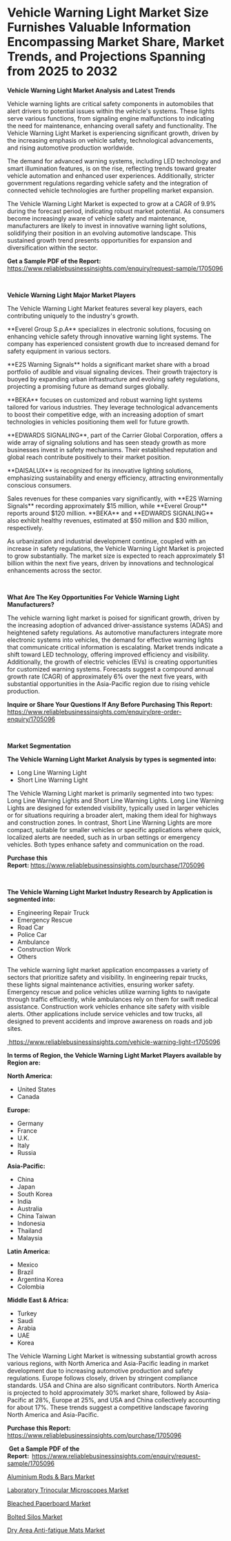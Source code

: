 <p><h1>Vehicle Warning Light Market Size Furnishes Valuable Information Encompassing Market Share, Market Trends, and Projections Spanning from 2025 to 2032</h1></p><p><strong>Vehicle Warning Light Market Analysis and Latest Trends</strong></p>
<p><p>Vehicle warning lights are critical safety components in automobiles that alert drivers to potential issues within the vehicle's systems. These lights serve various functions, from signaling engine malfunctions to indicating the need for maintenance, enhancing overall safety and functionality. The Vehicle Warning Light Market is experiencing significant growth, driven by the increasing emphasis on vehicle safety, technological advancements, and rising automotive production worldwide. </p><p>The demand for advanced warning systems, including LED technology and smart illumination features, is on the rise, reflecting trends toward greater vehicle automation and enhanced user experiences. Additionally, stricter government regulations regarding vehicle safety and the integration of connected vehicle technologies are further propelling market expansion. </p><p>The Vehicle Warning Light Market is expected to grow at a CAGR of 9.9% during the forecast period, indicating robust market potential. As consumers become increasingly aware of vehicle safety and maintenance, manufacturers are likely to invest in innovative warning light solutions, solidifying their position in an evolving automotive landscape. This sustained growth trend presents opportunities for expansion and diversification within the sector.</p></p>
<p><strong>Get a Sample PDF of the Report:&nbsp;</strong> <a href="https://www.reliablebusinessinsights.com/enquiry/request-sample/1705096?utm_campaign=75&utm_medium=2&utm_source=Github&utm_content=ia&utm_term=27032025&utm_id=vehicle-warning-light">https://www.reliablebusinessinsights.com/enquiry/request-sample/1705096</a></p>
<p>&nbsp;</p>
<p><strong>Vehicle Warning Light Major Market Players</strong></p>
<p><p>The Vehicle Warning Light Market features several key players, each contributing uniquely to the industry's growth. </p><p>**Everel Group S.p.A** specializes in electronic solutions, focusing on enhancing vehicle safety through innovative warning light systems. The company has experienced consistent growth due to increased demand for safety equipment in various sectors.</p><p>**E2S Warning Signals** holds a significant market share with a broad portfolio of audible and visual signaling devices. Their growth trajectory is buoyed by expanding urban infrastructure and evolving safety regulations, projecting a promising future as demand surges globally.</p><p>**BEKA** focuses on customized and robust warning light systems tailored for various industries. They leverage technological advancements to boost their competitive edge, with an increasing adoption of smart technologies in vehicles positioning them well for future growth.</p><p>**EDWARDS SIGNALING**, part of the Carrier Global Corporation, offers a wide array of signaling solutions and has seen steady growth as more businesses invest in safety mechanisms. Their established reputation and global reach contribute positively to their market position.</p><p>**DAISALUX** is recognized for its innovative lighting solutions, emphasizing sustainability and energy efficiency, attracting environmentally conscious consumers. </p><p>Sales revenues for these companies vary significantly, with **E2S Warning Signals** recording approximately $15 million, while **Everel Group** reports around $120 million. **BEKA** and **EDWARDS SIGNALING** also exhibit healthy revenues, estimated at $50 million and $30 million, respectively.</p><p>As urbanization and industrial development continue, coupled with an increase in safety regulations, the Vehicle Warning Light Market is projected to grow substantially. The market size is expected to reach approximately $1 billion within the next five years, driven by innovations and technological enhancements across the sector.</p></p>
<p>&nbsp;</p>
<p><strong>What Are The Key Opportunities For Vehicle Warning Light Manufacturers?</strong></p>
<p><p>The vehicle warning light market is poised for significant growth, driven by the increasing adoption of advanced driver-assistance systems (ADAS) and heightened safety regulations. As automotive manufacturers integrate more electronic systems into vehicles, the demand for effective warning lights that communicate critical information is escalating. Market trends indicate a shift toward LED technology, offering improved efficiency and visibility. Additionally, the growth of electric vehicles (EVs) is creating opportunities for customized warning systems. Forecasts suggest a compound annual growth rate (CAGR) of approximately 6% over the next five years, with substantial opportunities in the Asia-Pacific region due to rising vehicle production.</p></p>
<p><strong>Inquire or Share Your Questions If Any Before Purchasing This Report:</strong> <a href="https://www.reliablebusinessinsights.com/enquiry/pre-order-enquiry/1705096?utm_campaign=75&utm_medium=2&utm_source=Github&utm_content=ia&utm_term=27032025&utm_id=vehicle-warning-light">https://www.reliablebusinessinsights.com/enquiry/pre-order-enquiry/1705096</a></p>
<p>&nbsp;</p>
<p><strong>Market Segmentation</strong></p>
<p><strong>The Vehicle Warning Light Market Analysis by types is segmented into:</strong></p>
<p><ul><li>Long Line Warning Light</li><li>Short Line Warning Light</li></ul></p>
<p><p>The Vehicle Warning Light market is primarily segmented into two types: Long Line Warning Lights and Short Line Warning Lights. Long Line Warning Lights are designed for extended visibility, typically used in larger vehicles or for situations requiring a broader alert, making them ideal for highways and construction zones. In contrast, Short Line Warning Lights are more compact, suitable for smaller vehicles or specific applications where quick, localized alerts are needed, such as in urban settings or emergency vehicles. Both types enhance safety and communication on the road.</p></p>
<p><strong>Purchase this Report:&nbsp;</strong><a href="https://www.reliablebusinessinsights.com/purchase/1705096?utm_campaign=75&utm_medium=2&utm_source=Github&utm_content=ia&utm_term=27032025&utm_id=vehicle-warning-light">https://www.reliablebusinessinsights.com/purchase/1705096</a></p>
<p>&nbsp;</p>
<p><strong>The Vehicle Warning Light Market Industry Research by Application is segmented into:</strong></p>
<p><ul><li>Engineering Repair Truck</li><li>Emergency Rescue</li><li>Road Car</li><li>Police Car</li><li>Ambulance</li><li>Construction Work</li><li>Others</li></ul></p>
<p><p>The vehicle warning light market application encompasses a variety of sectors that prioritize safety and visibility. In engineering repair trucks, these lights signal maintenance activities, ensuring worker safety. Emergency rescue and police vehicles utilize warning lights to navigate through traffic efficiently, while ambulances rely on them for swift medical assistance. Construction work vehicles enhance site safety with visible alerts. Other applications include service vehicles and tow trucks, all designed to prevent accidents and improve awareness on roads and job sites.</p></p>
<p><a href="https://www.reliablebusinessinsights.com/vehicle-warning-light-r1705096?utm_campaign=75&utm_medium=2&utm_source=Github&utm_content=ia&utm_term=27032025&utm_id=vehicle-warning-light">&nbsp;https://www.reliablebusinessinsights.com/vehicle-warning-light-r1705096</a></p>
<p><strong>In terms of Region, the Vehicle Warning Light Market Players available by Region are:</strong></p>
<p>
    <p> <strong> North America: </strong>
        <ul>
            <li>United States</li>
            <li>Canada</li>
        </ul>
        </p> 
    <p> <strong> Europe: </strong>
        <ul>
            <li>Germany</li>
            <li>France</li>
            <li>U.K.</li>
            <li>Italy</li>
            <li>Russia</li>
        </ul>
        </p> 
    <p> <strong> Asia-Pacific: </strong>
        <ul>
            <li>China</li>
            <li>Japan</li>
            <li>South Korea</li>
            <li>India</li>
            <li>Australia</li>
            <li>China Taiwan</li>
            <li>Indonesia</li>
            <li>Thailand</li>
            <li>Malaysia</li>
        </ul>
        </p> 
    <p> <strong> Latin America: </strong>
        <ul>
            <li>Mexico</li>
            <li>Brazil</li>
            <li>Argentina Korea</li>
            <li>Colombia</li>
        </ul>
        </p> 
    <p> <strong> Middle East & Africa: </strong>
        <ul>
            <li>Turkey</li>
            <li>Saudi</li>
            <li>Arabia</li>
            <li>UAE</li>
            <li>Korea</li>
        </ul>
    </p>
    </p>
<p><p>The Vehicle Warning Light Market is witnessing substantial growth across various regions, with North America and Asia-Pacific leading in market development due to increasing automotive production and safety regulations. Europe follows closely, driven by stringent compliance standards. USA and China are also significant contributors. North America is projected to hold approximately 30% market share, followed by Asia-Pacific at 28%, Europe at 25%, and USA and China collectively accounting for about 17%. These trends suggest a competitive landscape favoring North America and Asia-Pacific.</p></p>
<p><strong>Purchase this Report: </strong><a href="https://www.reliablebusinessinsights.com/purchase/1705096?utm_campaign=75&utm_medium=2&utm_source=Github&utm_content=ia&utm_term=27032025&utm_id=vehicle-warning-light">https://www.reliablebusinessinsights.com/purchase/1705096</a></p>
<p>&nbsp;<strong>Get a Sample PDF of the Report:&nbsp;&nbsp;</strong><a href="https://www.reliablebusinessinsights.com/enquiry/request-sample/1705096?utm_campaign=75&utm_medium=2&utm_source=Github&utm_content=ia&utm_term=27032025&utm_id=vehicle-warning-light">https://www.reliablebusinessinsights.com/enquiry/request-sample/1705096</a></p>
<p><strong></strong></p>
<p><p><a href="https://github.com/donnettaletizia/Market-Research-Report-List-1/blob/main/aluminium-rods-bars-market.md?utm_campaign=75&utm_medium=2&utm_source=Github&utm_content=ia&utm_term=27032025&utm_id=vehicle-warning-light">Aluminium Rods & Bars Market</a></p><p><a href="https://github.com/skerretflossie9297/Market-Research-Report-List-1/blob/main/laboratory-trinocular-microscopes-market.md?utm_campaign=75&utm_medium=2&utm_source=Github&utm_content=ia&utm_term=27032025&utm_id=vehicle-warning-light">Laboratory Trinocular Microscopes Market</a></p><p><a href="https://github.com/zupankocka/Market-Research-Report-List-1/blob/main/bleached-paperboard-market.md?utm_campaign=75&utm_medium=2&utm_source=Github&utm_content=ia&utm_term=27032025&utm_id=vehicle-warning-light">Bleached Paperboard Market</a></p><p><a href="https://github.com/shondapmbau/Market-Research-Report-List-1/blob/main/bolted-silos-market.md?utm_campaign=75&utm_medium=2&utm_source=Github&utm_content=ia&utm_term=27032025&utm_id=vehicle-warning-light">Bolted Silos Market</a></p><p><a href="https://github.com/alberthagorsuch/Market-Research-Report-List-1/blob/main/dry-area-anti-fatigue-mats-market.md?utm_campaign=75&utm_medium=2&utm_source=Github&utm_content=ia&utm_term=27032025&utm_id=vehicle-warning-light">Dry Area Anti-fatigue Mats Market</a></p></p>